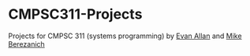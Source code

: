 # CMPSC311-Projects

Projects for CMPSC 311 (systems programming) by [Evan Allan](https://github.com/evan1026) and [Mike Berezanich](https://github.com/mikeberezanich)
